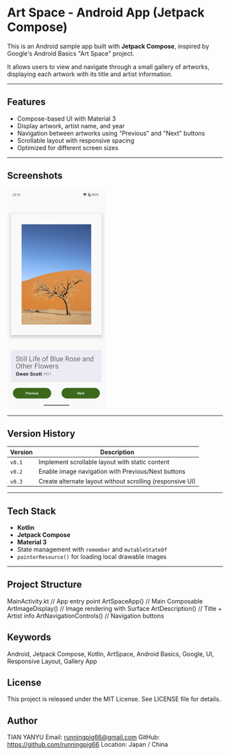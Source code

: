 # Art Space - Android App (Jetpack Compose)

This is an Android sample app built with **Jetpack Compose**, inspired by Google's Android Basics "Art Space" project.

It allows users to view and navigate through a small gallery of artworks, displaying each artwork with its title and artist information.

---

## Features

- Compose-based UI with Material 3
- Display artwork, artist name, and year
- Navigation between artworks using "Previous" and "Next" buttons
- Scrollable layout with responsive spacing
- Optimized for different screen sizes

---

## Screenshots

<img src="https://raw.githubusercontent.com/runningpig66/PicGo/master/202507012315428.png" alt="Screenshot_20250701-231340" style="zoom:50%;" />

---

## Version History

| Version | Description                                               |
|---------|-----------------------------------------------------------|
| `v0.1`  | Implement scrollable layout with static content           |
| `v0.2`  | Enable image navigation with Previous/Next buttons        |
| `v0.3`  | Create alternate layout without scrolling (responsive UI) |

---

## Tech Stack

- **Kotlin**
- **Jetpack Compose**
- **Material 3**
- State management with `remember` and `mutableStateOf`
- `painterResource()` for loading local drawable images

---

## Project Structure

MainActivity.kt           // App entry point
ArtSpaceApp()          // Main Composable
ArtImageDisplay()     // Image rendering with Surface
ArtDescription()         // Title + Artist info
ArtNavigationControls()  // Navigation buttons


## Keywords

Android, Jetpack Compose, Kotlin, ArtSpace, Android Basics, Google, UI, Responsive Layout, Gallery App

## License

This project is released under the MIT License. See LICENSE file for details.

## Author

TIAN YANYU
Email: runningpig66@gmail.com
GitHub: https://github.com/runningpig66
Location: Japan / China